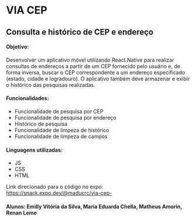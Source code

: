 # VIA CEP 
<html>

## Consulta e histórico de CEP e endereço

#### Objetivo: 
Desenvolver um aplicativo móvel utilizando React Native para realizar
consultas de endereços a partir de um CEP fornecido pelo usuário e, de forma
inversa, buscar o CEP correspondente a um endereço especificado (estado,
cidade e logradouro). O aplicativo também deve armazenar e exibir o histórico
das pesquisas realizadas.

#### Funcionalidades: 
<ul>
<li>Funcionalidade de pesquisa por CEP</li>
<li>Funcionalidade de pesquisa por endereço</li>
<li>Histórico de pesquisa</li>
<li>Funcionalidade de limpeza de histórico</li>
<li>Funcionalidade de limpeza de campos</li>
</ul>

#### Linguagens utilizadas:
<ul>
<li>JS</li>
<li>CSS</li>
<li>HTML</li>
</ul>

Link direcionado para o código no expo: https://snack.expo.dev/@maducrc/via-cep-

<h4>Alunos: Emilly Vitória da Silva, Maria Eduarda Chella, Matheus Amorin, Renan Leme</h4>
<html>






